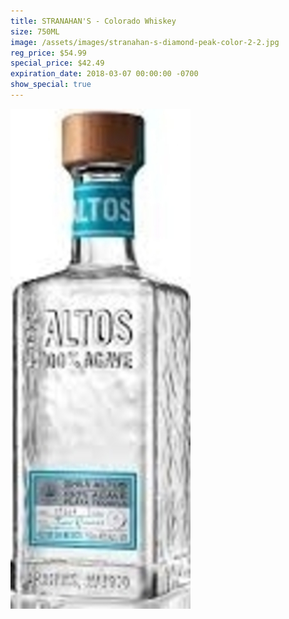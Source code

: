 ```yaml
---
title: STRANAHAN'S - Colorado Whiskey
size: 750ML
image: /assets/images/stranahan-s-diamond-peak-color-2-2.jpg
reg_price: $54.99
special_price: $42.49
expiration_date: 2018-03-07 00:00:00 -0700
show_special: true
---
```


![](/assets/images/versions/olmeca-2-1---x----288-800x---.jpg)
